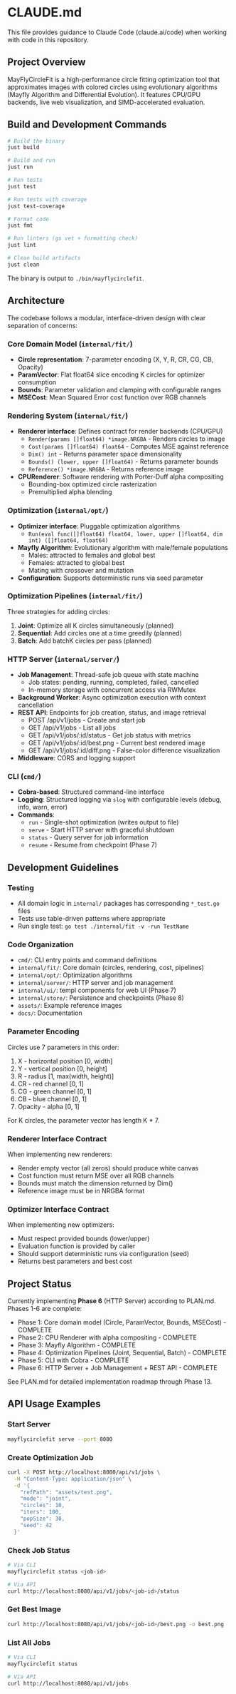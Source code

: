 # CLAUDE.md

This file provides guidance to Claude Code (claude.ai/code) when working with code in this repository.

## Project Overview

MayFlyCircleFit is a high-performance circle fitting optimization tool that approximates images with colored circles using evolutionary algorithms (Mayfly Algorithm and Differential Evolution). It features CPU/GPU backends, live web visualization, and SIMD-accelerated evaluation.

## Build and Development Commands

```bash
# Build the binary
just build

# Build and run
just run

# Run tests
just test

# Run tests with coverage
just test-coverage

# Format code
just fmt

# Run linters (go vet + formatting check)
just lint

# Clean build artifacts
just clean
```

The binary is output to `./bin/mayflycirclefit`.

## Architecture

The codebase follows a modular, interface-driven design with clear separation of concerns:

### Core Domain Model (`internal/fit/`)
- **Circle representation**: 7-parameter encoding (X, Y, R, CR, CG, CB, Opacity)
- **ParamVector**: Flat float64 slice encoding K circles for optimizer consumption
- **Bounds**: Parameter validation and clamping with configurable ranges
- **MSECost**: Mean Squared Error cost function over RGB channels

### Rendering System (`internal/fit/`)
- **Renderer interface**: Defines contract for render backends (CPU/GPU)
  - `Render(params []float64) *image.NRGBA` - Renders circles to image
  - `Cost(params []float64) float64` - Computes MSE against reference
  - `Dim() int` - Returns parameter space dimensionality
  - `Bounds() (lower, upper []float64)` - Returns parameter bounds
  - `Reference() *image.NRGBA` - Returns reference image
- **CPURenderer**: Software rendering with Porter-Duff alpha compositing
  - Bounding-box optimized circle rasterization
  - Premultiplied alpha blending

### Optimization (`internal/opt/`)
- **Optimizer interface**: Pluggable optimization algorithms
  - `Run(eval func([]float64) float64, lower, upper []float64, dim int) ([]float64, float64)`
- **Mayfly Algorithm**: Evolutionary algorithm with male/female populations
  - Males: attracted to females and global best
  - Females: attracted to global best
  - Mating with crossover and mutation
- **Configuration**: Supports deterministic runs via seed parameter

### Optimization Pipelines (`internal/fit/`)
Three strategies for adding circles:
1. **Joint**: Optimize all K circles simultaneously (planned)
2. **Sequential**: Add circles one at a time greedily (planned)
3. **Batch**: Add batchK circles per pass (planned)

### HTTP Server (`internal/server/`)
- **Job Management**: Thread-safe job queue with state machine
  - Job states: pending, running, completed, failed, cancelled
  - In-memory storage with concurrent access via RWMutex
- **Background Worker**: Async optimization execution with context cancellation
- **REST API**: Endpoints for job creation, status, and image retrieval
  - POST /api/v1/jobs - Create and start job
  - GET /api/v1/jobs - List all jobs
  - GET /api/v1/jobs/:id/status - Get job status with metrics
  - GET /api/v1/jobs/:id/best.png - Current best rendered image
  - GET /api/v1/jobs/:id/diff.png - False-color difference visualization
- **Middleware**: CORS and logging support

### CLI (`cmd/`)
- **Cobra-based**: Structured command-line interface
- **Logging**: Structured logging via `slog` with configurable levels (debug, info, warn, error)
- **Commands**:
  - `run` - Single-shot optimization (writes output to file)
  - `serve` - Start HTTP server with graceful shutdown
  - `status` - Query server for job information
  - `resume` - Resume from checkpoint (Phase 7)

## Development Guidelines

### Testing
- All domain logic in `internal/` packages has corresponding `*_test.go` files
- Tests use table-driven patterns where appropriate
- Run single test: `go test ./internal/fit -v -run TestName`

### Code Organization
- `cmd/`: CLI entry points and command definitions
- `internal/fit/`: Core domain (circles, rendering, cost, pipelines)
- `internal/opt/`: Optimization algorithms
- `internal/server/`: HTTP server and job management
- `internal/ui/`: templ components for web UI (Phase 7)
- `internal/store/`: Persistence and checkpoints (Phase 8)
- `assets/`: Example reference images
- `docs/`: Documentation

### Parameter Encoding
Circles use 7 parameters in this order:
1. X - horizontal position [0, width]
2. Y - vertical position [0, height]
3. R - radius [1, max(width, height)]
4. CR - red channel [0, 1]
5. CG - green channel [0, 1]
6. CB - blue channel [0, 1]
7. Opacity - alpha [0, 1]

For K circles, the parameter vector has length K * 7.

### Renderer Interface Contract
When implementing new renderers:
- Render empty vector (all zeros) should produce white canvas
- Cost function must return MSE over all RGB channels
- Bounds must match the dimension returned by Dim()
- Reference image must be in NRGBA format

### Optimizer Interface Contract
When implementing new optimizers:
- Must respect provided bounds (lower/upper)
- Evaluation function is provided by caller
- Should support deterministic runs via configuration (seed)
- Returns best parameters and best cost

## Project Status

Currently implementing **Phase 6** (HTTP Server) according to PLAN.md. Phases 1-6 are complete:
- Phase 1: Core domain model (Circle, ParamVector, Bounds, MSECost) - COMPLETE
- Phase 2: CPU Renderer with alpha compositing - COMPLETE
- Phase 3: Mayfly Algorithm - COMPLETE
- Phase 4: Optimization Pipelines (Joint, Sequential, Batch) - COMPLETE
- Phase 5: CLI with Cobra - COMPLETE
- Phase 6: HTTP Server + Job Management + REST API - COMPLETE

See PLAN.md for detailed implementation roadmap through Phase 13.

## API Usage Examples

### Start Server
```bash
mayflycirclefit serve --port 8080
```

### Create Optimization Job
```bash
curl -X POST http://localhost:8080/api/v1/jobs \
  -H "Content-Type: application/json" \
  -d '{
    "refPath": "assets/test.png",
    "mode": "joint",
    "circles": 10,
    "iters": 100,
    "popSize": 30,
    "seed": 42
  }'
```

### Check Job Status
```bash
# Via CLI
mayflycirclefit status <job-id>

# Via API
curl http://localhost:8080/api/v1/jobs/<job-id>/status
```

### Get Best Image
```bash
curl http://localhost:8080/api/v1/jobs/<job-id>/best.png -o best.png
```

### List All Jobs
```bash
# Via CLI
mayflycirclefit status

# Via API
curl http://localhost:8080/api/v1/jobs
```
